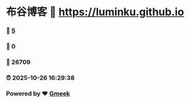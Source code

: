 # 布谷博客 :link: https://luminku.github.io 
### :page_facing_up: [5](https://luminku.github.io/tag.html) 
### :speech_balloon: 0 
### :hibiscus: 26709 
### :alarm_clock: 2025-10-26 16:29:38 
### Powered by :heart: [Gmeek](https://github.com/Meekdai/Gmeek)
